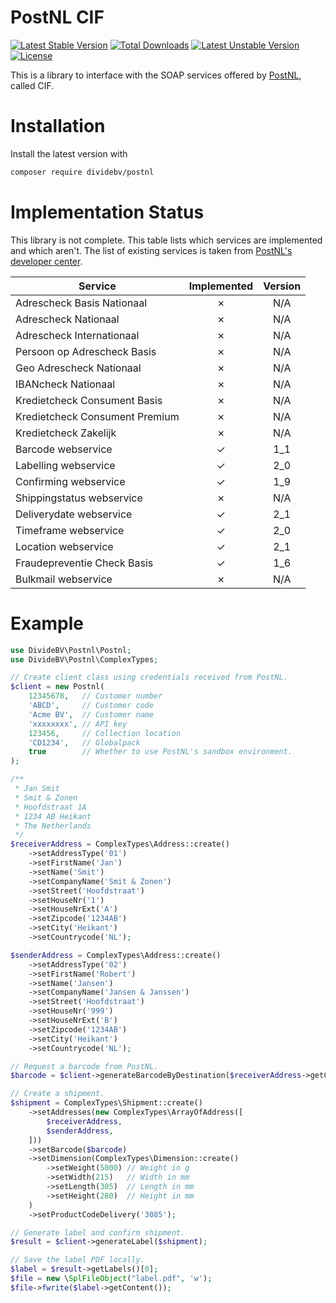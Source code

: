 # PostNL CIF

[![Latest Stable Version](https://poser.pugx.org/dividebv/postnl/v/stable)](https://packagist.org/packages/dividebv/postnl)
[![Total Downloads](https://poser.pugx.org/dividebv/postnl/downloads)](https://packagist.org/packages/dividebv/postnl)
[![Latest Unstable Version](https://poser.pugx.org/dividebv/postnl/v/unstable)](https://packagist.org/packages/dividebv/postnl)
[![License](https://poser.pugx.org/dividebv/postnl/license)](https://packagist.org/packages/dividebv/postnl)

This is a library to interface with the SOAP services offered by
[PostNL](http://postnl.nl/), called CIF.

# Installation

Install the latest version with

```bash
composer require dividebv/postnl
```

# Implementation Status

This library is not complete. This table lists which services are implemented
and which aren't. The list of existing services is taken from
[PostNL's developer center](https://developer.postnl.nl/).

| Service                        | Implemented | Version |
|--------------------------------|:-----------:|:-------:|
| Adrescheck Basis Nationaal     |      ✗      |   N/A   |
| Adrescheck Nationaal           |      ✗      |   N/A   |
| Adrescheck Internationaal      |      ✗      |   N/A   |
| Persoon op Adrescheck Basis    |      ✗      |   N/A   |
| Geo Adrescheck Nationaal       |      ✗      |   N/A   |
| IBANcheck Nationaal            |      ✗      |   N/A   |
| Kredietcheck Consument Basis   |      ✗      |   N/A   |
| Kredietcheck Consument Premium |      ✗      |   N/A   |
| Kredietcheck Zakelijk          |      ✗      |   N/A   |
| Barcode webservice             |      ✓      |   1_1   |
| Labelling webservice           |      ✓      |   2_0   |
| Confirming webservice          |      ✓      |   1_9   |
| Shippingstatus webservice      |      ✗      |   N/A   |
| Deliverydate webservice        |      ✓      |   2_1   |
| Timeframe webservice           |      ✓      |   2_0   |
| Location webservice            |      ✓      |   2_1   |
| Fraudepreventie Check Basis    |      ✓      |   1_6   |
| Bulkmail webservice            |      ✗      |   N/A   |

# Example

```php
use DivideBV\Postnl\Postnl;
use DivideBV\Postnl\ComplexTypes;

// Create client class using credentials received from PostNL.
$client = new Postnl(
    12345678,   // Customer number
    'ABCD',     // Customer code
    'Acme BV',  // Customer name
    'xxxxxxxx', // API key
    123456,     // Collection location
    'CD1234',   // Globalpack
    true        // Whether to use PostNL's sandbox environment.
);

/**
 * Jan Smit
 * Smit & Zonen
 * Hoofdstraat 1A
 * 1234 AB Heikant
 * The Netherlands
 */
$receiverAddress = ComplexTypes\Address::create()
    ->setAddressType('01')
    ->setFirstName('Jan')
    ->setName('Smit')
    ->setCompanyName('Smit & Zonen')
    ->setStreet('Hoofdstraat')
    ->setHouseNr('1')
    ->setHouseNrExt('A')
    ->setZipcode('1234AB')
    ->setCity('Heikant')
    ->setCountrycode('NL');

$senderAddress = ComplexTypes\Address::create()
    ->setAddressType('02')
    ->setFirstName('Robert')
    ->setName('Jansen')
    ->setCompanyName('Jansen & Janssen')
    ->setStreet('Hoofdstraat')
    ->setHouseNr('999')
    ->setHouseNrExt('B')
    ->setZipcode('1234AB')
    ->setCity('Heikant')
    ->setCountrycode('NL');

// Request a barcode from PostNL.
$barcode = $client->generateBarcodeByDestination($receiverAddress->getCountryCode());

// Create a shipment.
$shipment = ComplexTypes\Shipment::create()
    ->setAddresses(new ComplexTypes\ArrayOfAddress([
        $receiverAddress,
        $senderAddress,
    ]))
    ->setBarcode($barcode)
    ->setDimension(ComplexTypes\Dimension::create()
        ->setWeight(5000) // Weight in g
        ->setWidth(215)   // Width in mm
        ->setLength(305)  // Length in mm
        ->setHeight(280)  // Height in mm
    )
    ->setProductCodeDelivery('3085');

// Generate label and confirm shipment.
$result = $client->generateLabel($shipment);

// Save the label PDF locally.
$label = $result->getLabels()[0];
$file = new \SplFileObject("label.pdf", 'w');
$file->fwrite($label->getContent());

```

